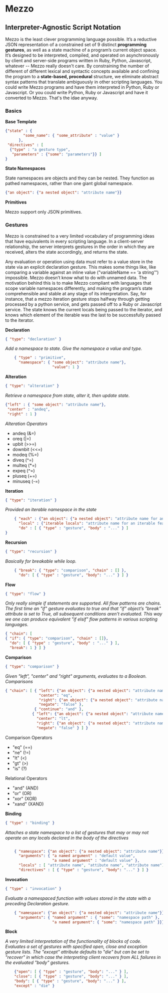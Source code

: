 # Mezzo

## Interpreter-Agnostic Script Notation

Mezzo is the least clever programming language possible. It’s a reductive JSON representation of a constrained set of 9 distinct **programming gestures**, as well as a state machine of a program’s current object space. It’s designed to be interpreted, compiled, and operated on asynchronously by client and server-side programs written in Ruby, Python, Javascript, whatever -- Mezzo really doesn't care. By constraining the number of different of different lexical and syntactic concepts available and confining the program to a **state-based, procedural** structure, we eliminate abstract syntax patterns that translate ambiguously in other scripting languages. You could write Mezzo programs and have them interpreted in Python, Ruby or Javascript. Or you could write Python, Ruby or Javascript and have it converted to Mezzo. That's the idae anyway.

### Basics

**Base Template** 
```json
{"state" : {
		"some_name": { "some_attribute" : "value" }
	  },
 "directives" : [ 
  {"type" : "a gesture type",
   "parameters" : {"some": "parameters"}} ]
}
```

**State Namespaces** 

State namespaces are objects and they can be nested. They function
as pathed namespaces, rather than one giant global namespace.


```json
{"an object": {"a nested object": "attribute name"}}
```

**Primitives**

Mezzo support only JSON primitives.

### Gestures

Mezzo is constrained to a very limited vocabulary of programming ideas that have equivalents in every scripting language. In a client-server relationship, the server interprets gestures in the order in which they are received, alters the state accordingly, and returns the state.

Any evaluation or operation using data must refer to a value store in the state via an explicit declaration gesture. This makes some things like, like comparing a variable against an inline value ("variableName == ‘a string’") impossible. Mezzo doesn’t know what to do with unnamed data. The motivation behind this is to make Mezzo compliant with languages that scope variable namespaces differently, and making the program’s state comprehensible and stable at any stage of its interpretation. Say, for instance, that a mezzo iteration gesture stops halfway through getting processed by a python service, and gets passed off to a Ruby or Javascript service. The state knows the current locals being passed to the iterator, and knows which element of the iterable was the last to be successfully passed to the iterator. 


**Declaration**

```json
{ "type": "declaration" }
```

*Add a namespace to state. Give the namespace a value and type.*
```json
	{ "type" : "primitive",
      "namespace": { "some object": "attribute name"},
                     "value": 1 }
```

**Alteration**
```json
{ "type": "alteration" }
```

*Retrieve a namespace from state, alter it, then update state.*

```json
{"left" : { "some object": "attribute name"},
 "center" : "andeq", 
 "right" : 1 }
```

*Alteration Operators*

- andeq (&=)
- oreq (|=)
- upbit	(>>=)
- downbit	(<<=)
- modeq	(%=) 
- diveq	(^=)
- multeq (*=)
- expeq	(^=)
- pluseq (+=)
- minuseq (-=)

**Iteration**
```json
{ "type": "iteration" }
```

*Provided an iterable namespace in the state*

```json
	{ "each" : {"an object": {"a nested object": "attribute name for an iterable feature"}},
	  "local" : {"iterable locals": "attribute name for an iterable feature"},
      "do" : [ { "type" : "gesture", "body" : "..." } ]
}
```

**Recursion**

```json
{ "type": "recursion" }
```

*Basically for breakable while loop.*

```json
	{ "break": { "type": "comparison", "chain" : [] },
      "do": [ { "type" : "gesture", "body": "..." } ] }
```

**Flow**
```json
{ "type": "flow" }
```

*Only really simple if statements are supported. All flow patterns are chains. The first time an "if" gesture evaluates to true and that "if" object’s "break" attribute is set to True, all subsequent conditions aren’t evaluated. This way we one can produce equivalent "if elsif" flow patterns in various scripting languages.*

```json
{ "chain": [
{ "if": { "type": "comparison", "chain" : []},
  "do": [ { "type" : "gesture", "body" : "..." } ],
  "break": 1 } ] }
```

**Comparison**

```json
{ "type": "comparison" }
```

*Given "left", "center" and "right" arguments, evaluates to a Boolean. Comparisons*

```json
{ "chain": [ { "left": {"an object": {"a nested object": "attribute name"}}, 
               "center": "eq",
               "right": {"an object": {"a nested object": "attribute name"}}, 
               "negate": "false" },
             { "continue": "and" },
            { "left": {"an object": {"a nested object": "attribute name"}}, 
              "center": "lt",
              "right": {"an object": {"a nested object": "attribute name"}}, 
              "negate": "false" } ] }
```

Comparison Operators

  * "eq" (==)
  * "ne" (!=)
  * "lt" (<)
  * "gt" (>)
  * "is" (?)

Relational Operators

 * "and" (AND)	
 * "or" (OR)
 * "xor" (XOR)
 * "xand" (XAND)

**Binding**
```json
{ "type" : "binding" }
```
*Attaches a state namespace to a list of gestures that may or may not operate on any locals declared in the body of the directives*

```json

	{ "namespace": {"an object": {"a nested object": "attribute name"}},
      "arguments": { "a named argument" : "default value", 
      		         "a named argument" : "default value" },
      "locals" : [ "attribute name", "attibute name", "attribute name"],
      "directives" : [ { "type" : "gesture", "body": "..." } ] }
```
**Invocation**
```json
{ "type" : "invocation" }
```
*Evaluate a namespaced function with values stored in the state with a preceding Declaration gesture.*

```json
	{ "namespace": {"an object": {"a nested object": "attribute name"}},
      "arguments": { "named argument" : { "some": "namespace path" },
                     "a named argument": { "some": "namespace path" }}}
```

**Block**

*A very limited interpretation of the functionality of blocks of code. Evaluates a set of gestures with specified open, close and exception gesture lists. The "except" attribute defaults to "die" but can be set to "recover" in which case the interpreting client recovers from ALL failures in the evaluated "body" gestures.*

```json
	{"open": [ { "type" : "gesture", "body": "..." } ],
	"close": [ { "type" : "gesture", "body": "..." } ],
	"body": [ { "type" : "gesture", "body": "..." } ],
	"except" : "die" }
```
